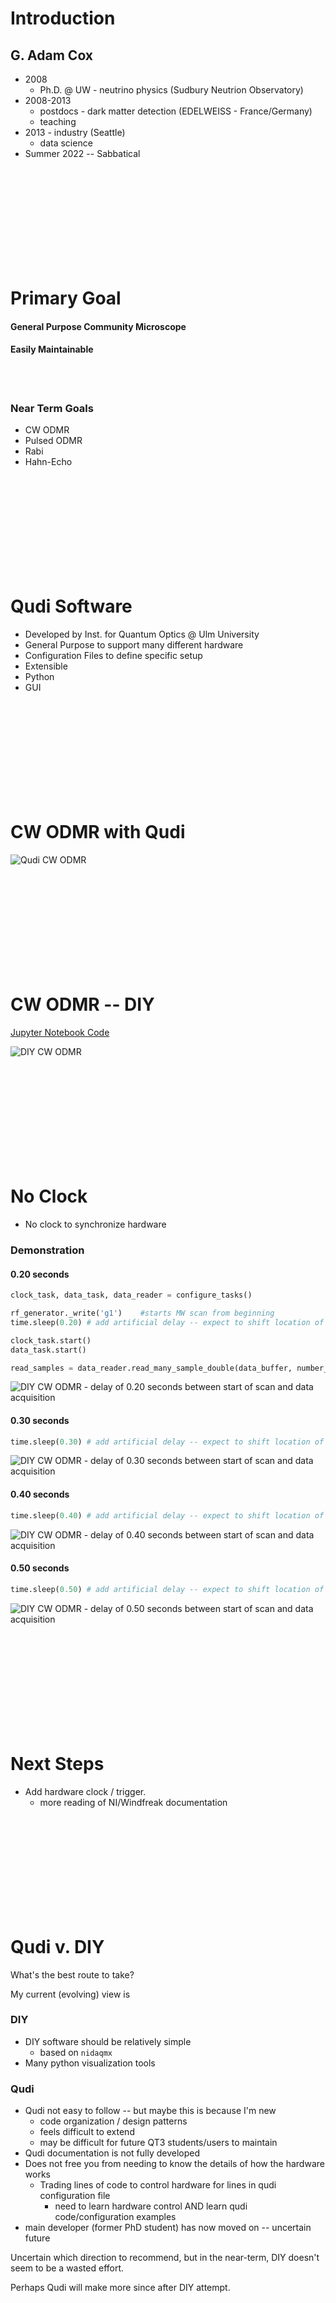 # Introduction

## G. Adam Cox

* 2008
  * Ph.D. @ UW - neutrino physics (Sudbury Neutrion Observatory)
* 2008-2013
  * postdocs - dark matter detection (EDELWEISS - France/Germany)
  * teaching
* 2013 - industry (Seattle)
  * data science
* Summer 2022 -- Sabbatical

<br><br><br>
<br><br><br>
<br><br><br>

# Primary Goal
#### General Purpose Community Microscope
#### Easily Maintainable

<br><br>

### Near Term Goals
* CW ODMR
* Pulsed ODMR
* Rabi
* Hahn-Echo


<br><br><br>
<br><br><br>
<br><br><br>



# Qudi Software

* Developed by Inst. for Quantum Optics @ Ulm University
* General Purpose to support many different hardware
* Configuration Files to define specific setup
* Extensible
* Python
* GUI



<br><br><br>
<br><br><br>
<br><br><br>

# CW ODMR with Qudi

![Qudi CW ODMR](images/may23.2022/qudi-cw-odmr.jpg)


<br><br><br>
<br><br><br>
<br><br><br>

# CW ODMR -- DIY

[Jupyter Notebook Code](../cwodmr/my_cwodmr_v1.ipynb)

![DIY CW ODMR](images/may23.2022/diy-cw-odmr.png)




<br><br><br>
<br><br><br>
<br><br><br>

# No Clock

* No clock to synchronize hardware

### Demonstration

#### 0.20 seconds

```python
clock_task, data_task, data_reader = configure_tasks()

rf_generator._write('g1')    #starts MW scan from beginning
time.sleep(0.20) # add artificial delay -- expect to shift location of MR frequency in the data

clock_task.start()
data_task.start()

read_samples = data_reader.read_many_sample_double(data_buffer, number_of_samples_per_channel=n_steps, timeout=read_write_timeout)

```

![DIY CW ODMR - delay of 0.20 seconds between start of scan and data acquisition](images/may23.2022/diy-cw-odmr-delta_t_0.20.png)

#### 0.30 seconds

```python
time.sleep(0.30) # add artificial delay -- expect to shift location of MR frequency in the data
```

![DIY CW ODMR - delay of 0.30 seconds between start of scan and data acquisition](images/may23.2022/diy-cw-odmr-delta_t_0.30.png)


#### 0.40 seconds

```python
time.sleep(0.40) # add artificial delay -- expect to shift location of MR frequency in the data
```

![DIY CW ODMR - delay of 0.40 seconds between start of scan and data acquisition](images/may23.2022/diy-cw-odmr-delta_t_0.40.png)


#### 0.50 seconds

```python
time.sleep(0.50) # add artificial delay -- expect to shift location of MR frequency in the data
```

![DIY CW ODMR - delay of 0.50 seconds between start of scan and data acquisition](images/may23.2022/diy-cw-odmr-delta_t_0.50.png)


<br><br><br>
<br><br><br>
<br><br><br>



# Next Steps

* Add hardware clock / trigger.
  * more reading of NI/Windfreak documentation





<br><br><br>
<br><br><br>
<br><br><br>


# Qudi v. DIY

What's the best route to take?

My current (evolving) view is

### DIY
* DIY software should be relatively simple
  * based on `nidaqmx`
* Many python visualization tools


### Qudi
* Qudi not easy to follow -- but maybe this is because I'm new
  * code organization / design patterns
  * feels difficult to extend
  * may be difficult for future QT3 students/users to maintain
* Qudi documentation is not fully developed
* Does not free you from needing to know the details of how the hardware works
  * Trading lines of code to control hardware for lines in qudi configuration file
    * need to learn hardware control AND learn qudi code/configuration examples
* main developer (former PhD student) has now moved on -- uncertain future


Uncertain which direction to recommend, but in the near-term, DIY doesn't seem to be a wasted effort.

Perhaps Qudi will make more since after DIY attempt.
